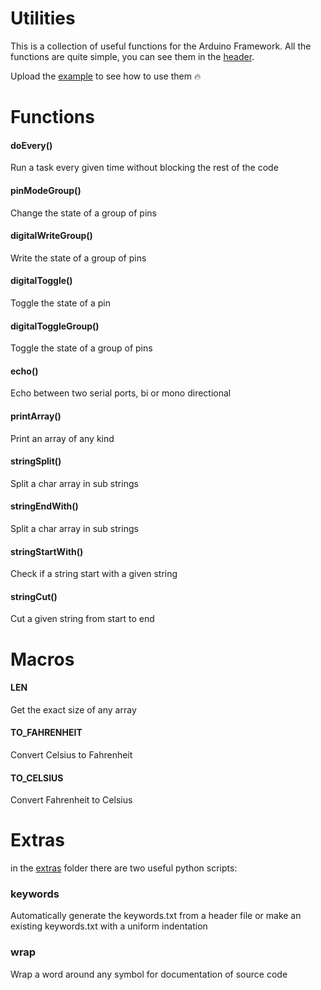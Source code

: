 # Utilities

This is a collection of useful functions for the Arduino Framework. All the functions are quite simple, you can see them in the [header](Utilities.h).

Upload the [example](/examples/basic/basic.ino) to see how to use them 🔥

# Functions

#### doEvery()
Run a task every given time without blocking the rest of the code

#### pinModeGroup()
Change the state of a group of pins

#### digitalWriteGroup()
Write the state of a group of pins

#### digitalToggle()
Toggle the state of a pin

#### digitalToggleGroup()
Toggle the state of a group of pins

#### echo()
Echo between two serial ports, bi or mono directional

#### printArray()
Print an array of any kind

#### stringSplit()
Split a char array in sub strings

#### stringEndWith()
Split a char array in sub strings

#### stringStartWith()
Check if a string start with a given string

#### stringCut()
Cut a given string from start to end

# Macros

#### LEN
Get the exact size of any array

#### TO_FAHRENHEIT
Convert Celsius to Fahrenheit

#### TO_CELSIUS
Convert Fahrenheit to Celsius

# Extras

in the [extras](/extras) folder there are two useful python scripts:

### keywords
Automatically generate the keywords.txt from a header file or make an existing keywords.txt with a uniform indentation

### wrap
Wrap a word around any symbol for documentation of source code
